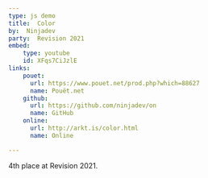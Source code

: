 ```yaml
---
type: js demo
title:  Color
by:  Ninjadev
party:  Revision 2021
embed:
    type: youtube
    id: XFqs7CiJzlE
links:
    pouet:
      url: https://www.pouet.net/prod.php?which=88627
      name: Pouët.net
    github:
      url: https://github.com/ninjadev/on
      name: GitHub
    online:
      url: http://arkt.is/color.html
      name: Online

---
```


4th place at Revision 2021.
